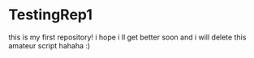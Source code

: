 TestingRep1
===========

this is my first repository!
i hope i ll get better soon and i will delete this amateur script hahaha :)
